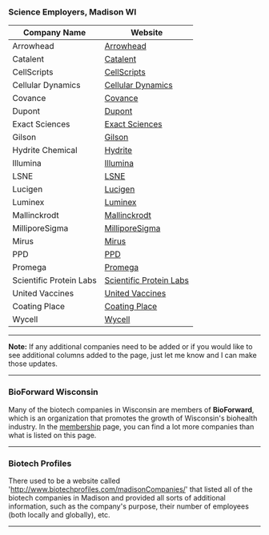 ### Science Employers, Madison WI

|   Company Name             |   Website                                                            |
|----------------------------|----------------------------------------------------------------------|
|   Arrowhead                |   [Arrowhead](https://www.arrowheadscientificinc.com/)               |
|   Catalent                 |   [Catalent](https://www.catalent.com/)                              |
|   CellScripts              |   [CellScripts](https://www.cellscript.com/)                         |
|   Cellular Dynamics        |   [Cellular Dynamics](https://www.fujifilmcdi.com/)                  |
|   Covance                  |   [Covance](https://www.covance.com/)                                |
|   Dupont                   |   [Dupont](https://www.dupont.com/)                                  |
|   Exact Sciences           |   [Exact Sciences](https://www.exactsciences.com/)                   |
|   Gilson                   |   [Gilson](https://www.gilson.com/default/)                          |
|   Hydrite Chemical         |   [Hydrite](https://www.hydrite.com/)                                |
|   Illumina                 |   [Illumina](https://www.illumina.com/)                              |
|   LSNE                     |   [LSNE](https://www.lyophilization.com/)                            |
|   Lucigen                  |   [Lucigen](https://www.lucigen.com/)                                |
|   Luminex                  |   [Luminex](https://www.luminexcorp.com/)                            |
|   Mallinckrodt             |   [Mallinckrodt](https://www.mallinckrodt.com/)                      |
|   MilliporeSigma           |   [MilliporeSigma](https://www.sigmaaldrich.com/united-states.html)  |
|   Mirus                    |   [Mirus](https://www.mirusbio.com/)                                 |
|   PPD                      |   [PPD](https://www.ppd.com/)                                        |
|   Promega                  |   [Promega](https://www.promega.com/)                                |
|   Scientific Protein Labs  |   [Scientific Protein Labs](https://spl-pharma.com/)                 |
|   United Vaccines          |   [United Vaccines](http://www.unitedvaccines.com/)                  |
|   Coating Place            |   [Coating Place](https://www.coatingplace.com/)                     |
|   Wycell                   |   [Wycell](https://www.wicell.org/)                                  |

-----------------------------------------------------------------------------

**Note:** If any additional companies need to be added or if you would like to see additional columns added to the page, just let me know and I can make those updates.

-----------------------------------------------------------------------------

### BioForward Wisconsin
Many of the biotech companies in Wisconsin are members of **BioForward**, which is an organization that promotes the growth of Wisconsin's biohealth industry.  In the [membership](https://www.bioforward.org/membership-directory/#!directory/map) page, you can find a lot more companies than what is listed on this page.

-----------------------------------------------------------------------------

### Biotech Profiles
There used to be a website called 'http://www.biotechprofiles.com/madisonCompanies/' that listed all of the biotech companies in Madison and provided all sorts of additional information, such as the company's purpose, their number of employees (both locally and globally), etc.

-----------------------------------------------------------------------------
